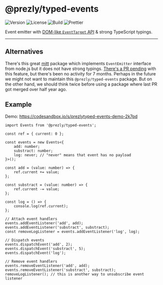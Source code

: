 # @prezly/typed-events

![Version](https://img.shields.io/npm/v/@prezly/typed-events)
![License](https://img.shields.io/npm/l/@prezly/typed-events)
![Build](https://github.com/prezly/typed-events/workflows/Build/badge.svg)
![Prettier](https://github.com/prezly/typed-events/workflows/Prettier/badge.svg)

Event emitter with [DOM-like `EventTarget` API](https://developer.mozilla.org/en-US/docs/Web/API/EventTarget) & strong TypeScript typings.

---

## Alternatives

There's this great [mitt](https://github.com/developit/mitt) package which implements `EventEmitter` interface from node.js but it does not have strong typings. [There's a PR pending](https://github.com/developit/mitt/pull/114) with this feature, but there's been no activity for 7 months. Perhaps in the future we might not want to maintain this `@prezly/typed-events` package. But on the other hand, we should think twice before using a package where last PR got merged over half year ago.

## Example

Demo: https://codesandbox.io/s/prezlytyped-events-demo-2k7pd

```tsx
import Events from '@prezly/typed-events';

const ref = { current: 0 };

const events = new Events<{
    add: number;
    substract: number;
    log: never; // "never" means that event has no payload
}>();

const add = (value: number) => {
    ref.current += value;
};

const substract = (value: number) => {
    ref.current -= value;
};

const log = () => {
    console.log(ref.current);
};

// Attach event handlers
events.addEventListener('add', add);
events.addEventListener('substract', substract);
const removeLogListener = events.addEventListener('log', log);

// Dispatch events
events.dispatchEvent('add', 2);
events.dispatchEvent('substract', 5);
events.dispatchEvent('log');

// Remove event handlers
events.removeEventListener('add', add);
events.removeEventListener('substract', substract);
removeLogListener(); // this is another way to unsubscribe event listener
```
